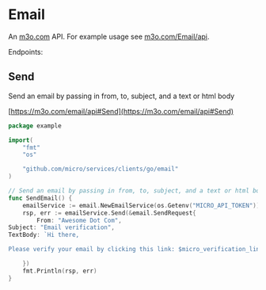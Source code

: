 # Email

An [m3o.com](https://m3o.com) API. For example usage see [m3o.com/Email/api](https://m3o.com/Email/api).

Endpoints:

## Send

Send an email by passing in from, to, subject, and a text or html body


[https://m3o.com/email/api#Send](https://m3o.com/email/api#Send)

```go
package example

import(
	"fmt"
	"os"

	"github.com/micro/services/clients/go/email"
)

// Send an email by passing in from, to, subject, and a text or html body
func SendEmail() {
	emailService := email.NewEmailService(os.Getenv("MICRO_API_TOKEN"))
	rsp, err := emailService.Send(&email.SendRequest{
		From: "Awesome Dot Com",
Subject: "Email verification",
TextBody: `Hi there,

Please verify your email by clicking this link: $micro_verification_link`,

	})
	fmt.Println(rsp, err)
}
```

